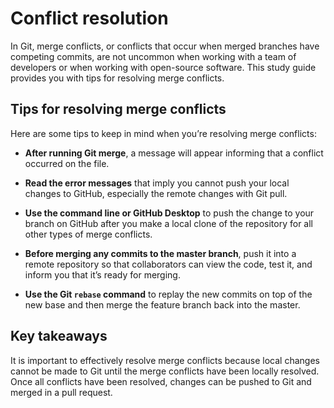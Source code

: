 
# Conflict resolution

In Git, merge conflicts, or conflicts that occur when merged branches have competing commits, are not uncommon when working with a team of developers or when working with open-source software. This study guide provides you with tips for resolving merge conflicts.

## Tips for resolving merge conflicts

Here are some tips to keep in mind when you’re resolving merge conflicts:

- **After running Git merge**, a message will appear informing that a conflict occurred on the file.

- **Read the error messages** that imply you cannot push your local changes to GitHub, especially the remote changes with Git pull.

- **Use the command line or GitHub Desktop** to push the change to your branch on GitHub after you make a local clone of the repository for all other types of merge conflicts.

- **Before merging any commits to the master branch**, push it into a remote repository so that collaborators can view the code, test it, and inform you that it’s ready for merging.

- **Use the Git `rebase` command** to replay the new commits on top of the new base and then merge the feature branch back into the master.

## Key takeaways

It is important to effectively resolve merge conflicts because local changes cannot be made to Git until the merge conflicts have been locally resolved. Once all conflicts have been resolved, changes can be pushed to Git and merged in a pull request.
